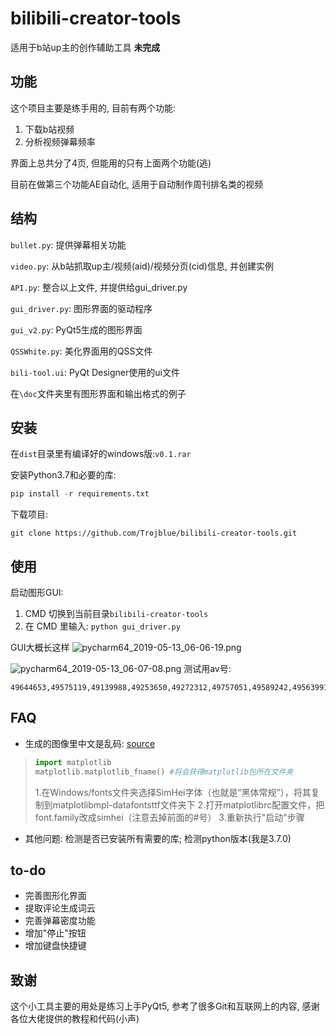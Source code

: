 # bilibili-creator-tools

适用于b站up主的创作辅助工具   **未完成**

## 功能

这个项目主要是练手用的, 目前有两个功能:

1. 下载b站视频
2. 分析视频弹幕频率

界面上总共分了4页, 但能用的只有上面两个功能(逃)

目前在做第三个功能AE自动化, 适用于自动制作周刊排名类的视频



## 结构

`bullet.py`: 提供弹幕相关功能

`video.py`: 从b站抓取up主/视频(aid)/视频分页(cid)信息, 并创建实例

`API.py`: 整合以上文件, 并提供给gui_driver.py

`gui_driver.py`: 图形界面的驱动程序

`gui_v2.py`: PyQt5生成的图形界面

`QSSWhite.py`: 美化界面用的QSS文件

`bili-tool.ui`: PyQt Designer使用的ui文件

在`\doc`文件夹里有图形界面和输出格式的例子



## 安装

在`dist`目录里有编译好的windows版:`v0.1.rar`

安装Python3.7和必要的库:

```python
pip install -r requirements.txt
```

下载项目:
```Git
git clone https://github.com/Trojblue/bilibili-creator-tools.git
```



## 使用

启动图形GUI:

1. CMD 切换到当前目录`bilibili-creator-tools`
2. 在 CMD 里输入: `python gui_driver.py`

GUI大概长这样
![pycharm64_2019-05-13_06-06-19.png](https://github.com/Trojblue/bilibili-creator-tools/blob/master/docs/pycharm64_2019-05-13_06-06-19.png?raw=true)

![pycharm64_2019-05-13_06-07-08.png](https://github.com/Trojblue/bilibili-creator-tools/blob/master/docs/pycharm64_2019-05-13_06-07-08.png?raw=true)
测试用av号:

```
49644653,49575119,49139988,49253650,49272312,49757051,49589242,49563991,49283161
```

## FAQ

- 生成的图像里中文是乱码: [source](<https://segmentfault.com/a/1190000005144275>)

> ```python
> import matplotlib
> matplotlib.matplotlib_fname() #将会获得matplotlib包所在文件夹
> ```
>
> 1.在Windows/fonts文件夹选择SimHei字体（也就是“黑体常规”），将其复制到matplotlibmpl-datafontsttf文件夹下
> 2.打开matplotlibrc配置文件，把font.family改成simhei（注意去掉前面的#号）
> 3.重新执行"启动"步骤



- 其他问题: 检测是否已安装所有需要的库; 检测python版本(我是3.7.0)



## to-do
- 完善图形化界面
- 提取评论生成词云
- 完善弹幕密度功能
- 增加"停止"按钮
- 增加键盘快捷键

## 致谢

这个小工具主要的用处是练习上手PyQt5, 参考了很多Git和互联网上的内容, 感谢各位大佬提供的教程和代码(小声)

















